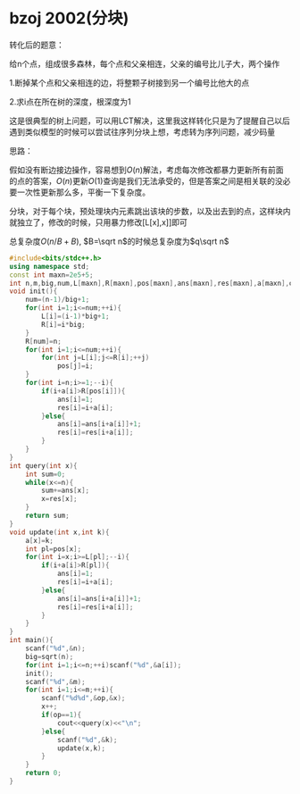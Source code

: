 # bzoj 2002(分块)

转化后的题意：

给n个点，组成很多森林，每个点和父亲相连，父亲的编号比儿子大，两个操作

1.断掉某个点和父亲相连的边，将整颗子树接到另一个编号比他大的点

2.求i点在所在树的深度，根深度为1



这是很典型的树上问题，可以用LCT解决，这里我这样转化只是为了提醒自己以后遇到类似模型的时候可以尝试往序列分块上想，考虑转为序列问题，减少码量

思路：

假如没有断边接边操作，容易想到$O(n)$解法，考虑每次修改都暴力更新所有前面的点的答案，$O(n)$更新$O(1)$查询是我们无法承受的，但是答案之间是相关联的没必要一次性更新那么多，平衡一下复杂度。

分块，对于每个块，预处理块内元素跳出该块的步数，以及出去到的点，这样块内就独立了，修改的时候，只用暴力修改[L[x],x]]即可

总复杂度$O(n/B+B)$, $B=\sqrt n$的时候总复杂度为$q\sqrt n$

```cpp
#include<bits/stdc++.h>
using namespace std;
const int maxn=2e5+5;
int n,m,big,num,L[maxn],R[maxn],pos[maxn],ans[maxn],res[maxn],a[maxn],op,x,k,cnt,tmp[maxn];
void init(){
    num=(n-1)/big+1;
    for(int i=1;i<=num;++i){
        L[i]=(i-1)*big+1;
        R[i]=i*big;
    }
    R[num]=n;
    for(int i=1;i<=num;++i){
        for(int j=L[i];j<=R[i];++j)
            pos[j]=i;
    }
    for(int i=n;i>=1;--i){
        if(i+a[i]>R[pos[i]]){
            ans[i]=1;
            res[i]=i+a[i];
        }else{
            ans[i]=ans[i+a[i]]+1;
            res[i]=res[i+a[i]];
        }
    }
}
int query(int x){
    int sum=0;  
    while(x<=n){
        sum+=ans[x];
        x=res[x];
    }
    return sum;
}
void update(int x,int k){
    a[x]=k;
    int pl=pos[x];
    for(int i=x;i>=L[pl];--i){
        if(i+a[i]>R[pl]){
            ans[i]=1;
            res[i]=i+a[i];
        }else{
            ans[i]=ans[i+a[i]]+1;
            res[i]=res[i+a[i]];
        }
    }
}
int main(){
    scanf("%d",&n);
    big=sqrt(n);
    for(int i=1;i<=n;++i)scanf("%d",&a[i]);
    init();
    scanf("%d",&m);
    for(int i=1;i<=m;++i){
        scanf("%d%d",&op,&x);
        x++;
        if(op==1){
            cout<<query(x)<<"\n";
        }else{
            scanf("%d",&k);
            update(x,k);
        }
    }
    return 0;
}
```

